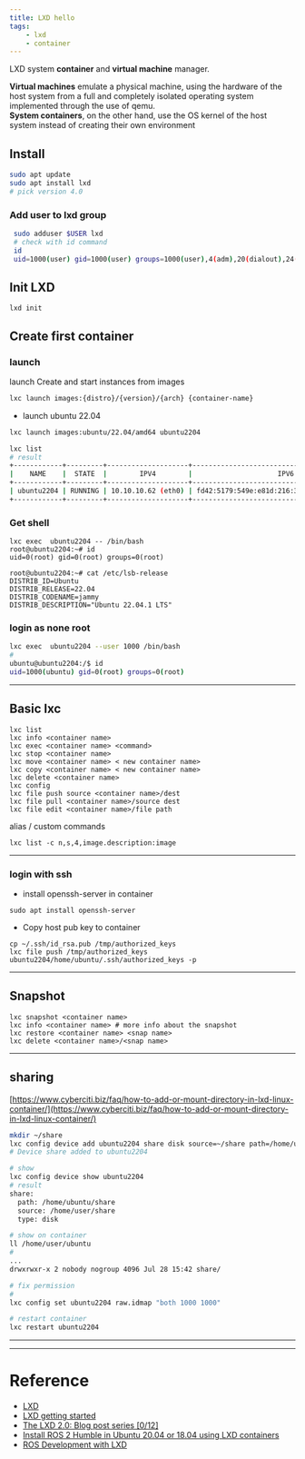 ```yaml
---
title: LXD hello
tags:
    - lxd
    - container
---
```

LXD system **container** and **virtual machine** manager. 

**Virtual machines** emulate a physical machine, using the hardware of the host system from a full and completely isolated operating system implemented through the use of qemu.  
**System containers**, on the other hand, use the OS kernel of the host system instead of creating their own environment

## Install

```bash
sudo apt update
sudo apt install lxd
# pick version 4.0
```

### Add user to lxd group
```bash
 sudo adduser $USER lxd
 # check with id command
 id
 uid=1000(user) gid=1000(user) groups=1000(user),4(adm),20(dialout),24(cdrom),27(sudo),132(lxd),998(docker)
```

## Init LXD

```
lxd init
```



## Create first container
### launch
launch      Create and start instances from images

```bash
lxc launch images:{distro}/{version}/{arch} {container-name}
```

- launch ubuntu 22.04
```bash
lxc launch images:ubuntu/22.04/amd64 ubuntu2204
```

```bash
lxc list
# result
+------------+---------+--------------------+-----------------------------------------------+-----------+-----------+
|    NAME    |  STATE  |        IPV4        |                     IPV6                      |   TYPE    | SNAPSHOTS |
+------------+---------+--------------------+-----------------------------------------------+-----------+-----------+
| ubuntu2204 | RUNNING | 10.10.10.62 (eth0) | fd42:5179:549e:e81d:216:3eff:fe3f:5b92 (eth0) | CONTAINER | 0         |
+------------+---------+--------------------+-----------------------------------------------+-----------+-----------+

```

### Get shell
```
lxc exec  ubuntu2204 -- /bin/bash
root@ubuntu2204:~# id
uid=0(root) gid=0(root) groups=0(root)

root@ubuntu2204:~# cat /etc/lsb-release 
DISTRIB_ID=Ubuntu
DISTRIB_RELEASE=22.04
DISTRIB_CODENAME=jammy
DISTRIB_DESCRIPTION="Ubuntu 22.04.1 LTS"
```

### login as none root

```bash
lxc exec  ubuntu2204 --user 1000 /bin/bash
# 
ubuntu@ubuntu2204:/$ id
uid=1000(ubuntu) gid=0(root) groups=0(root)

```

---

## Basic lxc

```
lxc list
lxc info <container name>
lxc exec <container name> <command>
lxc stop <container name>
lxc move <container name> < new container name>
lxc copy <container name> < new container name>
lxc delete <container name>
lxc config
lxc file push source <container name>/dest
lxc file pull <container name>/source dest
lxc file edit <container name>/file path
```

alias / custom commands
```
lxc list -c n,s,4,image.description:image

```
---

### login with ssh

- install openssh-server in container

```
sudo apt install openssh-server
```

- Copy host pub key to container
  
```
cp ~/.ssh/id_rsa.pub /tmp/authorized_keys
lxc file push /tmp/authorized_keys ubuntu2204/home/ubuntu/.ssh/authorized_keys -p
```

---

## Snapshot

```
lxc snapshot <container name>
lxc info <container name> # more info about the snapshot
lxc restore <container name> <snap name> 
lxc delete <container name>/<snap name> 
```
---

## sharing
[https://www.cyberciti.biz/faq/how-to-add-or-mount-directory-in-lxd-linux-container/](https://www.cyberciti.biz/faq/how-to-add-or-mount-directory-in-lxd-linux-container/)


```bash
mkdir ~/share
lxc config device add ubuntu2204 share disk source=~/share path=/home/ubuntu/share
# Device share added to ubuntu2204

# show
lxc config device show ubuntu2204
# result
share:
  path: /home/ubuntu/share
  source: /home/user/share
  type: disk

# show on container
ll /home/user/ubuntu
#
...
drwxrwxr-x 2 nobody nogroup 4096 Jul 28 15:42 share/

# fix permission
# 
lxc config set ubuntu2204 raw.idmap "both 1000 1000"

# restart container
lxc restart ubuntu2204
```

---

---

# Reference
- [LXD](https://linuxcontainers.org/lxd/)
- [LXD getting started](https://linuxcontainers.org/lxd/getting-started-cli/)
- [The LXD 2.0: Blog post series [0/12]](https://ubuntu.com/blog/the-lxd-2-0-story-prologue)
- [Install ROS 2 Humble in Ubuntu 20.04 or 18.04 using LXD containers](https://ubuntu.com/blog/install-ros-2-humble-in-ubuntu-20-04-or-18-04-using-lxd-containers)
- [ROS Development with LXD](https://ubuntu.com/blog/ros-development-with-lxd)